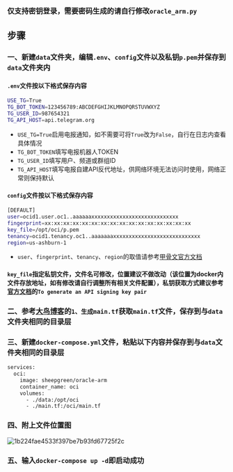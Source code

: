 ### 仅支持密钥登录，需要密码生成的请自行修改`oracle_arm.py`
## 步骤
### 一、新建`data`文件夹，编辑`.env`、`config`文件以及私钥`p.pem`并保存到`data`文件夹内
#### `.env`文件按以下格式保存内容
```bash
USE_TG=True
TG_BOT_TOKEN=123456789:ABCDEFGHIJKLMNOPQRSTUVWXYZ
TG_USER_ID=987654321
TG_API_HOST=api.telegram.org
```
- `USE_TG=True`启用电报通知，如不需要可将`True`改为`False`，自行在日志内查看具体情况
- `TG_BOT_TOKEN`填写电报机器人TOKEN
- `TG_USER_ID`填写用户、频道或群组ID
- `TG_API_HOST`填写电报自建API反代地址，供网络环境无法访问时使用，网络正常则保持默认
#### `config`文件按以下格式保存内容
```bash
[DEFAULT]
user=ocid1.user.oc1..aaaaaaxxxxxxxxxxxxxxxxxxxxxxxxxxxx
fingerprint=xx:xx:xx:xx:xx:xx:xx:xx:xx:xx:xx:xx:xx:xx:xx:xx
key_file=/opt/oci/p.pem
tenancy=ocid1.tenancy.oc1..aaaaaaaxxxxxxxxxxxxxxxxxxxxxxxxxxxx
region=us-ashburn-1
```
- `user`、`fingerprint`、`tenancy`、`region`的取值请参考[甲骨文官方文档](https://docs.oracle.com/en-us/iaas/Content/API/Concepts/sdkconfig.htm#SDK_and_CLI_Configuration_File#ariaid-title3)
#### `key_file`指定私钥文件，文件名可修改，位置建议不做改动（该位置为docker内文件存放地址，如有修改请自行调整所有相关文件配置），私钥获取方式建议参考[官方文档](https://docs.oracle.com/en-us/iaas/Content/API/Concepts/apisigningkey.htm#ariaid-title3)的`To generate an API signing key pair`
### 二、参考[大鸟博客](https://www.daniao.org/14121.html)的`1、生成main.tf`获取`main.tf`文件，保存到与`data`文件夹相同的目录层
### 三、新建`docker-compose.yml`文件，粘贴以下内容并保存到与`data`文件夹相同的目录层
```bash
services:
  oci:
    image: sheepgreen/oracle-arm
    container_name: oci
    volumes:
      - ./data:/opt/oci
      - ./main.tf:/oci/main.tf
```
### 四、附上文件位置图
![1b224fae4533f397be7b93fd67725f2c](https://github.com/slippersheepig/oracle_arm/assets/58287293/15bb7a67-92ed-41f7-9136-826175c477ca)
### 五、输入`docker-compose up -d`即启动成功
